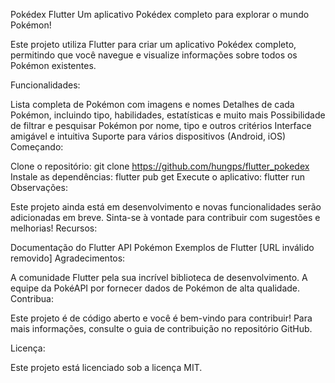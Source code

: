 Pokédex Flutter
Um aplicativo Pokédex completo para explorar o mundo Pokémon!

Este projeto utiliza Flutter para criar um aplicativo Pokédex completo, permitindo que você navegue e visualize informações sobre todos os Pokémon existentes.

Funcionalidades:

Lista completa de Pokémon com imagens e nomes
Detalhes de cada Pokémon, incluindo tipo, habilidades, estatísticas e muito mais
Possibilidade de filtrar e pesquisar Pokémon por nome, tipo e outros critérios
Interface amigável e intuitiva
Suporte para vários dispositivos (Android, iOS)
Começando:

Clone o repositório: git clone https://github.com/hungps/flutter_pokedex
Instale as dependências: flutter pub get
Execute o aplicativo: flutter run
Observações:

Este projeto ainda está em desenvolvimento e novas funcionalidades serão adicionadas em breve.
Sinta-se à vontade para contribuir com sugestões e melhorias!
Recursos:

Documentação do Flutter
API Pokémon
Exemplos de Flutter [URL inválido removido]
Agradecimentos:

A comunidade Flutter pela sua incrível biblioteca de desenvolvimento.
A equipe da PokéAPI por fornecer dados de Pokémon de alta qualidade.
Contribua:

Este projeto é de código aberto e você é bem-vindo para contribuir! Para mais informações, consulte o guia de contribuição no repositório GitHub.

Licença:

Este projeto está licenciado sob a licença MIT.